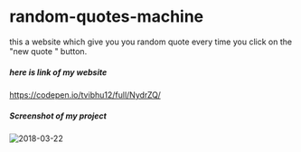 # random-quotes-machine
this a website which give you you random quote every time you click on the "new quote " button.


##### here is link of my website 
https://codepen.io/tvibhu12/full/NydrZQ/



##### Screenshot of my project
![2018-03-22](https://user-images.githubusercontent.com/37179627/37788445-7c7232a4-2e27-11e8-9c35-384edbc93c2d.png)


